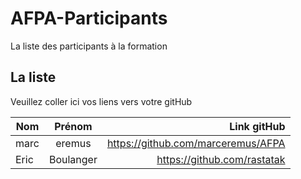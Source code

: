 # AFPA-Participants
La liste des participants à la formation

## La liste 
Veuillez coller ici vos liens vers votre gitHub

| Nom | Prénom | Link gitHub | 
|----------|:---------:|--------------:| 
| marc| eremus | https://github.com/marceremus/AFPA|
| Eric| Boulanger | https://github.com/rastatak|



